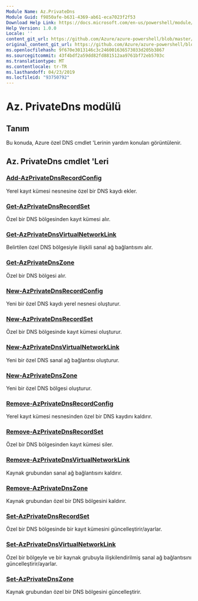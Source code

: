 ```yaml
---
Module Name: Az.PrivateDns
Module Guid: f9850afe-b631-4369-ab61-eca7023f2f53
Download Help Link: https://docs.microsoft.com/en-us/powershell/module/az.privatedns
Help Version: 1.0.0
Locale: ''
content_git_url: https://github.com/Azure/azure-powershell/blob/master/src/PrivateDns/PrivateDns/help/Az.PrivateDNS.md
original_content_git_url: https://github.com/Azure/azure-powershell/blob/master/src/PrivateDns/PrivateDns/help/Az.PrivateDNS.md
ms.openlocfilehash: 9f670e3013146c3c246001636573033d205b3867
ms.sourcegitcommit: 43f4bdf2a59dd82fd881512aa9761bf72eb5703c
ms.translationtype: MT
ms.contentlocale: tr-TR
ms.lasthandoff: 04/23/2019
ms.locfileid: "93750792"
---
```

# Az. PrivateDns modülü
## Tanım
Bu konuda, Azure özel DNS cmdlet 'Lerinin yardım konuları görüntülenir.

## Az. PrivateDns cmdlet 'Leri
### [Add-AzPrivateDnsRecordConfig](Add-AzPrivateDnsRecordConfig.md)
Yerel kayıt kümesi nesnesine özel bir DNS kaydı ekler.

### [Get-AzPrivateDnsRecordSet](Get-AzPrivateDnsRecordSet.md)
Özel bir DNS bölgesinden kayıt kümesi alır.

### [Get-AzPrivateDnsVirtualNetworkLink](Get-AzPrivateDnsVirtualNetworkLink.md)
Belirtilen özel DNS bölgesiyle ilişkili sanal ağ bağlantısını alır.

### [Get-AzPrivateDnsZone](Get-AzPrivateDnsZone.md)
Özel bir DNS bölgesi alır.

### [New-AzPrivateDnsRecordConfig](New-AzPrivateDnsRecordConfig.md)
Yeni bir özel DNS kaydı yerel nesnesi oluşturur.

### [New-AzPrivateDnsRecordSet](New-AzPrivateDnsRecordSet.md)
Özel bir DNS bölgesinde kayıt kümesi oluşturur.

### [New-AzPrivateDnsVirtualNetworkLink](New-AzPrivateDnsVirtualNetworkLink.md)
Yeni bir özel DNS sanal ağ bağlantısı oluşturur.

### [New-AzPrivateDnsZone](New-AzPrivateDnsZone.md)
Yeni bir özel DNS bölgesi oluşturur.

### [Remove-AzPrivateDnsRecordConfig](Remove-AzPrivateDnsRecordConfig.md)
Yerel kayıt kümesi nesnesinden özel bir DNS kaydını kaldırır.

### [Remove-AzPrivateDnsRecordSet](Remove-AzPrivateDnsRecordSet.md)
Özel bir DNS bölgesinden kayıt kümesi siler.

### [Remove-AzPrivateDnsVirtualNetworkLink](Remove-AzPrivateDnsVirtualNetworkLink.md)
Kaynak grubundan sanal ağ bağlantısını kaldırır.

### [Remove-AzPrivateDnsZone](Remove-AzPrivateDnsZone.md)
Kaynak grubundan özel bir DNS bölgesini kaldırır.

### [Set-AzPrivateDnsRecordSet](Set-AzPrivateDnsRecordSet.md)
Özel bir DNS bölgesinde bir kayıt kümesini güncelleştirir/ayarlar.

### [Set-AzPrivateDnsVirtualNetworkLink](Set-AzPrivateDnsVirtualNetworkLink.md)
Özel bir bölgeyle ve bir kaynak grubuyla ilişkilendirilmiş sanal ağ bağlantısını güncelleştirir/ayarlar.

### [Set-AzPrivateDnsZone](Set-AzPrivateDnsZone.md)
Kaynak grubundan özel bir DNS bölgesini güncelleştirir.

